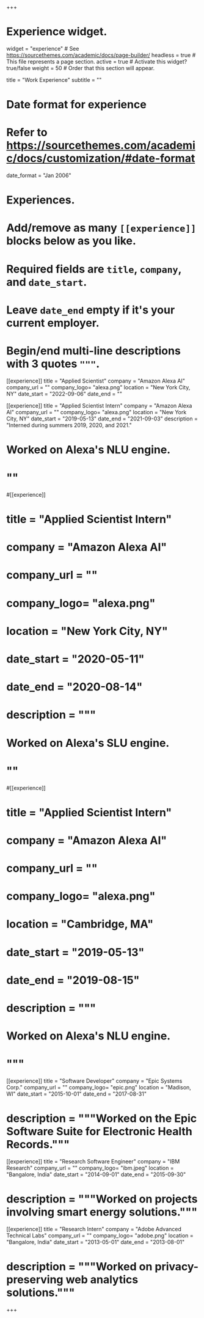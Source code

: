 +++
# Experience widget.
widget = "experience"  # See https://sourcethemes.com/academic/docs/page-builder/
headless = true  # This file represents a page section.
active = true  # Activate this widget? true/false
weight = 50  # Order that this section will appear.

title = "Work Experience"
subtitle = ""

# Date format for experience
#   Refer to https://sourcethemes.com/academic/docs/customization/#date-format
date_format = "Jan 2006"

# Experiences.
#   Add/remove as many `[[experience]]` blocks below as you like.
#   Required fields are `title`, `company`, and `date_start`.
#   Leave `date_end` empty if it's your current employer.
#   Begin/end multi-line descriptions with 3 quotes `"""`.

[[experience]]
  title = "Applied Scientist"
  company = "Amazon Alexa AI"
  company_url = ""
  company_logo= "alexa.png"
  location = "New York City, NY"
  date_start = "2022-09-06"
  date_end = ""

[[experience]]
  title = "Applied Scientist Intern"
  company = "Amazon Alexa AI"
  company_url = ""
  company_logo= "alexa.png"
  location = "New York City, NY"
  date_start = "2019-05-13"
  date_end = "2021-09-03"
  description = "Interned during summers 2019, 2020, and 2021."
#  Worked on Alexa's NLU engine.
#  ""

#[[experience]]
#  title = "Applied Scientist Intern"
#  company = "Amazon Alexa AI"
#  company_url = ""
#  company_logo= "alexa.png"
#  location = "New York City, NY"
#  date_start = "2020-05-11"
#  date_end = "2020-08-14"
#  description = """
#  Worked on Alexa's SLU engine.
#  ""

#[[experience]]
#  title = "Applied Scientist Intern"
#  company = "Amazon Alexa AI"
#  company_url = ""
#  company_logo= "alexa.png"
#  location = "Cambridge, MA"
#  date_start = "2019-05-13"
#  date_end = "2019-08-15"
#  description = """
#  Worked on Alexa's NLU engine.
#  """

[[experience]]
  title = "Software Developer"
  company = "Epic Systems Corp."
  company_url = ""
  company_logo= "epic.png"
  location = "Madison, WI"
  date_start = "2015-10-01"
  date_end = "2017-08-31"
#  description = """Worked on the Epic Software Suite for Electronic Health Records."""

[[experience]]
  title = "Research Software Engineer"
  company = "IBM Research"
  company_url = ""
  company_logo= "ibm.jpeg"
  location = "Bangalore, India"
  date_start = "2014-09-01"
  date_end = "2015-09-30"
#  description = """Worked on projects involving smart energy solutions.""" 

 [[experience]]
  title = "Research Intern"
  company = "Adobe Advanced Technical Labs"
  company_url = ""
  company_logo= "adobe.png"
  location = "Bangalore, India"
  date_start = "2013-05-01"
  date_end = "2013-08-01"
#  description = """Worked on privacy-preserving web analytics solutions.""" 

+++
